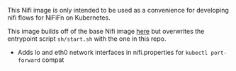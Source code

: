 This Nifi image is only intended to be used as a convenience for developing nifi flows for NiFiFn on Kubernetes.

This image builds off of the base Nifi image [here](https://github.com/apache/nifi/tree/rel/nifi-1.8.0/nifi-docker/dockerhub) but overwrites the entrypoint script `sh/start.sh` with the one in this repo.

- Adds lo and eth0 network interfaces in nifi.properties for `kubectl port-forward` compat
